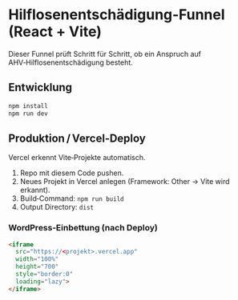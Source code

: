 # Hilflosenentschädigung‑Funnel (React + Vite)

Dieser Funnel prüft Schritt für Schritt, ob ein
Anspruch auf AHV‑Hilflosenentschädigung besteht.

## Entwicklung

```bash
npm install
npm run dev
```

## Produktion / Vercel‑Deploy

Vercel erkennt Vite‑Projekte automatisch.

1. Repo mit diesem Code pushen.
2. Neues Projekt in Vercel anlegen (Framework: Other → Vite wird erkannt).
3. Build‑Command: `npm run build`
4. Output Directory: `dist`

### WordPress‑Einbettung (nach Deploy)

```html
<iframe
  src="https://<projekt>.vercel.app"
  width="100%"
  height="700"
  style="border:0"
  loading="lazy">
</iframe>
```